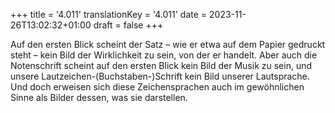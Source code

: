 +++
title = '4.011'
translationKey = '4.011'
date = 2023-11-26T13:02:32+01:00
draft = false
+++

Auf den ersten Blick scheint der Satz – wie er etwa auf dem Papier gedruckt steht – kein Bild der Wirklichkeit zu sein, von der er handelt. Aber auch die Notenschrift scheint auf den ersten Blick kein Bild der Musik zu sein, und unsere Lautzeichen-(Buchstaben-)Schrift kein Bild unserer Lautsprache.
Und doch erweisen sich diese Zeichensprachen auch im gewöhnlichen Sinne als Bilder dessen, was sie darstellen.
